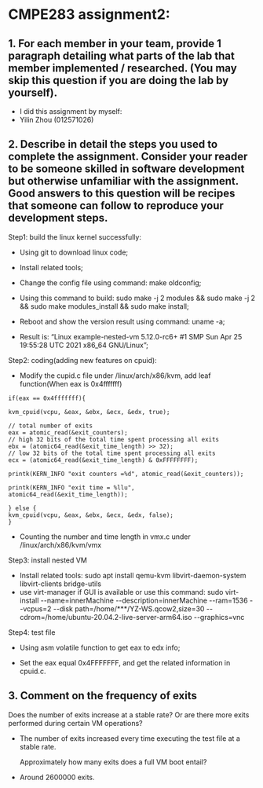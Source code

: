 # CMPE283 assignment2:
## 1. For each member in your team, provide 1 paragraph detailing what parts of the lab that member implemented / researched. (You may skip this question if you are doing the lab by yourself).

  - I did this assignment by myself: 
  - Yilin Zhou (012571026)

## 2. Describe in detail the steps you used to complete the assignment. Consider your reader to be someone skilled in software development but otherwise unfamiliar with the assignment. Good answers to this question will be recipes that someone can follow to reproduce your development steps.

Step1: build the linux kernel successfully:

  - Using git to download linux code; 

  - Install related tools;

  - Change the config file using command: make oldconfig;

  - Using this command to build: sudo make -j 2 modules && sudo make -j 2 && sudo make modules_install && sudo make install;

  - Reboot and show the version result using command: uname -a;

  - Result is:
    “Linux example-nested-vm 5.12.0-rc6+ #1 SMP Sun Apr 25 19:55:28 UTC 2021 x86_64 GNU/Linux”;

Step2: coding(adding new features on cpuid):
  - Modify the cupid.c file under /linux/arch/x86/kvm, add leaf function(When eax is 0x4fffffff)
```
if(eax == 0x4fffffff){

kvm_cpuid(vcpu, &eax, &ebx, &ecx, &edx, true);

// total number of exits 
eax = atomic_read(&exit_counters);
// high 32 bits of the total time spent processing all exits
ebx = (atomic64_read(&exit_time_length) >> 32);
// low 32 bits of the total time spent processing all exits 
ecx = (atomic64_read(&exit_time_length) & 0xFFFFFFFF); 

printk(KERN_INFO "exit counters =%d", atomic_read(&exit_counters));

printk(KERN_INFO "exit time = %llu", atomic64_read(&exit_time_length));

} else {
kvm_cpuid(vcpu, &eax, &ebx, &ecx, &edx, false);
}
```
 - Counting the number and time length in vmx.c under /linux/arch/x86/kvm/vmx

Step3: install nested VM

 - Install related tools: sudo apt install qemu-kvm libvirt-daemon-system libvirt-clients bridge-utils
 - use virt-manager if GUI is available or use this command: sudo virt-install --name=innerMachine --description=innerMachine --ram=1536 --vcpus=2 --disk path=/home/***/YZ-WS.qcow2,size=30 --cdrom=/home/ubuntu-20.04.2-live-server-arm64.iso --graphics=vnc


Step4: test file

- Using asm volatile function to get eax to edx info;

- Set the eax equal 0x4FFFFFFF, and get the related information in cpuid.c.

## 3. Comment on the frequency of exits
Does the number of exits increase at a stable rate? Or are there more exits performed during certain VM operations?

- The number of exits increased every time executing the test file at a stable rate.

    Approximately how many exits does a full VM boot entail? 

- Around 2600000 exits.
